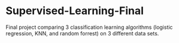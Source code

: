 # Supervised-Learning-Final
Final project comparing 3 classification learning algorithms (logistic regression, KNN, and random forrest) on 3 different data sets.
